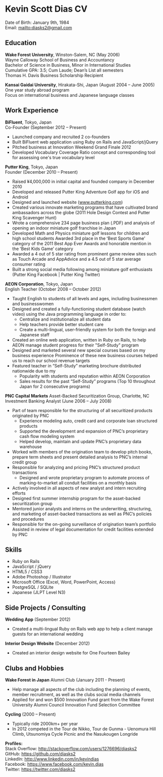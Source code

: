 # Kevin Scott Dias CV

Date of Birth: January 9th, 1984  
Email: <mailto:diasks2@gmail.com>  

## Education

**Wake Forest University**, Winston-Salem, NC (May 2006)  
Wayne Calloway School of Business and Accountancy  
Bachelor of Science in Business, Minor in International Studies  
Cumulative GPA: 3.5; Cum Laude; Dean’s List all semesters  
Thomas H. Davis Business Scholarship Recipient  

**Kansai Gaidai University**, Hirakata-Shi, Japan (August 2004 – June 2005)  
One year study abroad program  
Focus on international business and Japanese language classes  

## Work Experience

**BiFluent**, Tokyo, Japan	
Co-Founder (September 2012 – Present)  
* Launched company and recruited 2 co-founders  
* Built BiFluent web application using Ruby on Rails and JavaScript/jQuery  
* Pitched business at Innovation Weekend Grand Finale 2012  
* Developed Vocabulary Coverage Ratio concept and corresponding tool for assessing one's true vocabulary level  

**Putter King**, Tokyo, Japan  
Founder	(December 2010 – Present)  
* Raised ¥4,000,000 in initial capital and founded company in December 2010  
* Developed and released Putter King Adventure Golf app for iOS and Android  
* Designed and launched website (www.putterking.com)  
* Created various innovate marketing programs that have cultivated brand ambassadors across the globe (2011 Hole Design Contest and Putter King Scavenger Hunt)  
* Wrote a comprehensive 234 page business plan (.PDF) and analysis of opening an indoor miniature golf franchise in Japan  
* Developed Math and Physics miniature golf lessons for children and high school students
Awarded 3rd place in the ʻBest Sports Gameʼ category of the 2011 Best App Ever Awards and honorable mention in the ʻBest Kids Gameʼ category  
* Awarded a 4 out of 5 star rating from prominent game review sites such as Touch Arcade and AppAdvice and a 4.5 out of 5 star average consumer rating  
* Built a strong social media following among miniature golf enthusiasts (Putter King Facebook | Putter King Twitter)  

**AEON Corporation**, Tokyo, Japan  
English Teacher	(October 2008 – October 2012)  
* Taught English to students of all levels and ages, including businessmen and businesswomen  
* Designed and created a fully-functioning student database (watch video) using the Java programming language in order to:  
    * Centralize and institutionalize all student data  
    * Help teachers provide better student care  
    * Create a multi-lingual, user-friendly system for both the foreign and Japanese staff  
* Created an online web application, written in Ruby on Rails, to help AEON manage student progress for their "Self-Study" program  
* Designed and marketed several new special courses based on my business experience
Prominence of these new business courses helped us to reach our school revenue targets  
* Featured teacher in “Self-Study” marketing brochure distributed nationwide due to my  
    * Popularity with students and reputation within AEON Corporation  
    * Sales results for the past “Self-Study” programs (Top 10 throughout Japan for 2 consecutive programs)  

**PNC Capital Markets** Asset-Backed Securitization Group, Charlotte, NC  
Investment Banking Analyst (June 2006 – July 2008)  
* Part of team responsible for the structuring of all securitized products originated by PNC  
    * Experience modeling auto, credit card and corporate loan structured products  
    * Supported the development and expansion of PNC’s proprietary cash flow modeling system  
    * Helped develop, maintain and update PNC’s proprietary data warehouse  
* Worked with members of the origination team to develop pitch books, prepare term sheets and present detailed analysis to PNC’s internal credit group  
* Responsible for analyzing and pricing PNC’s structured product transactions  
    * Designed and wrote proprietary program to automate process of marking-to-market all conduit facilities on a monthly basis  
* Actively involved in all aspects of new analyst and intern recruiting efforts  
* Designed first summer internship program for the asset-backed securitization group  
* Mentored junior analysts and interns on the underwriting, structuring, and marketing of asset-backed transactions as well as PNC’s policies and procedures  
* Responsible for the on-going surveillance of origination team’s portfolio
Assisted in review of legal documentation for credit facilities extended by PNC  

## Skills

* Ruby on Rails  
* JavaScript / jQuery  
* HTML5 / CSS3  
* Adobe Photoshop / Illustrator  
* Microsoft Office (Excel, Word, PowerPoint, Access)  
* PostgreSQL / SQLite  
* Japanese (JLPT Level N3)  

## Side Projects / Consulting

**Wedding App**	(September 2012)  
* Created a multi-lingual Ruby on Rails web app to help a client manage guests for an international wedding  

**Interior Design Website**	(December 2012)  
* Created an interior design website for One Fourteen Bailey  

## Clubs and Hobbies

**Wake Forest in Japan** Alumni Club (January 2011 - Present)  
* Help manage all aspects of the club including the planning of events, member recruitment, as well as the clubs social media channels  
* Applied for and won $500 Innovation Fund grant from the Wake Forest University Alumni Council Innovation Fund Selection Committee  

**Cycling**	(2000 – Present)  
* Typically ride 2000km+ per year  
* In 2012 competed in the Tour de Nikko, Tour de Gunma - Uenomura Hill Climb, Utsunomiya Cycle Picnic and the Nasukougen Longride  

**Profiles:**  
Stack Overflow: http://stackoverflow.com/users/1276696/diasks2  
GitHub: https://github.com/diasks2  
LinkedIn: http://www.linkedin.com/in/kevindias  
Facebook: https://www.facebook.com/kevin.dias  
Twitter: https://twitter.com/diasks2  